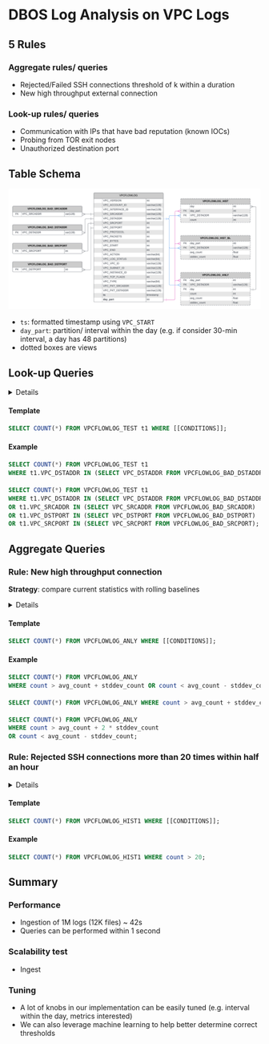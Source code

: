 # DBOS Log Analysis on VPC Logs
## 5 Rules
### Aggregate rules/ queries
- Rejected/Failed SSH connections threshold of k within a duration
- New high throughput external connection

### Look-up rules/ queries
- Communication with IPs that have bad reputation (known IOCs)
- Probing from TOR exit nodes
- Unauthorized destination port

## Table Schema
![table schema](img/table_schema.png)
- `ts`: formatted timestamp using `VPC_START`
- `day_part`: partition/ interval within the day (e.g. if consider 30-min
  interval, a day has 48 partitions)
- dotted boxes are views

## Look-up Queries

<details>

<summary> Details </summary>

### Lookup rules
Create 4 tables for each of the known bad source/ destination addresses/ ports
(ingest as more are discovered)

### Experiment
- Randomly populate each of the 4 tables with 10 (distinct) rows
- Query over 1M logs to detect if any log matched the bad fields (~761ms)

</details>


#### Template
```sql
SELECT COUNT(*) FROM VPCFLOWLOG_TEST t1 WHERE [[CONDITIONS]];
```

#### Example
```sql
SELECT COUNT(*) FROM VPCFLOWLOG_TEST t1
WHERE t1.VPC_DSTADDR IN (SELECT VPC_DSTADDR FROM VPCFLOWLOG_BAD_DSTADDR);

SELECT COUNT(*) FROM VPCFLOWLOG_TEST t1
WHERE t1.VPC_DSTADDR IN (SELECT VPC_DSTADDR FROM VPCFLOWLOG_BAD_DSTADDR)
OR t1.VPC_SRCADDR IN (SELECT VPC_SRCADDR FROM VPCFLOWLOG_BAD_SRCADDR)
OR t1.VPC_DSTPORT IN (SELECT VPC_DSTPORT FROM VPCFLOWLOG_BAD_DSTPORT)
OR t1.VPC_SRCPORT IN (SELECT VPC_SRCPORT FROM VPCFLOWLOG_BAD_SRCPORT);
```

## Aggregate Queries
### Rule: New high throughput connection
**Strategy**: compare current statistics with rolling baselines

<details>

<summary> Details </summary>

**Views**: a stored query that dynamically access and compute data at execution
time, so it’s always up-to-date
- `VPCFLOWLOG_HIST`: histogram of incoming traffic to a particular destination
  within an interval on a day
- `VPCFLOWLOG_HIST_BL`: Summarize over a period of days to obtain several
  statistics of the incoming traffic on a particular day interval (e.g. average,
  standard deviation)
- `VPCFLOWLOG_ANLY`: Join VPCFLOWLOG_HIST with VPCFLOWLOG_HIST_BL to compare
  count with baseline statistics

**Experiment**: From `VPCFLOWLOG_ANLY`, fetch all logs that is one standard
deviation above/ below the average  (~510ms)

</details>

#### Template
```sql
SELECT COUNT(*) FROM VPCFLOWLOG_ANLY WHERE [[CONDITIONS]];
```

#### Example
```sql
SELECT COUNT(*) FROM VPCFLOWLOG_ANLY
WHERE count > avg_count + stddev_count OR count < avg_count - stddev_count;

SELECT COUNT(*) FROM VPCFLOWLOG_ANLY WHERE count > avg_count + stddev_count;

SELECT COUNT(*) FROM VPCFLOWLOG_ANLY
WHERE count > avg_count + 2 * stddev_count
OR count < avg_count - stddev_count;
```

### Rule: Rejected SSH connections more than 20 times within half an hour

<details>

<summary> Details </summary>

**View**
- Filter the logs by destination port = 22 and action = `reject`
- Group by `day`, interval within the day, and source address

**Experiment**:
- Group by produces a view of 284K rows
- From the histogram, fetch all logs with count > 20
- Query takes ~400ms
</details>

#### Template
```sql
SELECT COUNT(*) FROM VPCFLOWLOG_HIST1 WHERE [[CONDITIONS]];
```

#### Example
```sql
SELECT COUNT(*) FROM VPCFLOWLOG_HIST1 WHERE count > 20;
```

## Summary
### Performance
- Ingestion of 1M logs (12K files) ~ 42s
- Queries can be performed within 1 second

### Scalability test
- Ingest 

### Tuning
- A lot of knobs in our implementation can be easily tuned (e.g. interval within
  the day, metrics interested)
- We can also leverage machine learning to help better determine correct
  thresholds

<!-- ## Next steps
Multi-source logs
- One source of log (e.g VPC logs only) might not be indicative
- It would be more convincing if evidence from multiple sources are combined

Multi-level/ hierarchical logs (subset of multi-source logs)
- Hard to obtain semantics information from low-level logs
  - VPC logs can at best provide bytes transferred
- Application-level logs are more semantically richer and can provide additional
  insights
- With the DBOS function-as-a-service architecture, application-level logs are
  more readily available -->
